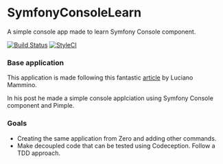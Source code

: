 # SymfonyConsoleLearn

A simple console app made to learn Symfony Console component.

[![Build Status](https://travis-ci.org/rjcorflo/SymfonyConsoleLearn.svg?branch=master)](https://travis-ci.org/rjcorflo/SymfonyConsoleLearn)
[![StyleCI](https://styleci.io/repos/88901081/shield?branch=master)](https://styleci.io/repos/88901081)

### Base application

This application is made following this fantastic [article](http://loige.co/write-a-console-application-using-symfony-and-pimple/) by Luciano Mammino.

In his post he made a simple console applciation using Symfony Console component and Pimple.


### Goals

  * Creating the same application from Zero and adding other commands.
  * Make decoupled code that can be tested using Codeception. Follow a TDD approach.
